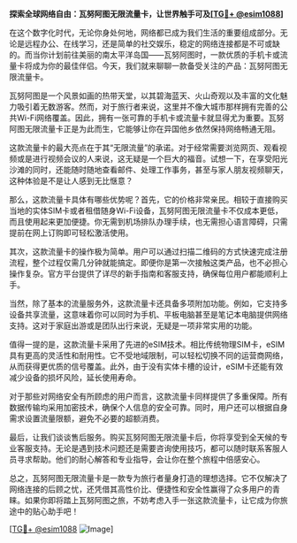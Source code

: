 **探索全球网络自由：瓦努阿图无限流量卡，让世界触手可及[[TG💪+ @esim1088](https://t.me/s/esim1088)]**

在这个数字化时代，无论你身处何地，网络都已成为我们生活的重要组成部分。无论是远程办公、在线学习，还是简单的社交娱乐，稳定的网络连接都是不可或缺的。而当你计划前往美丽的南太平洋岛国——瓦努阿图时，一款优质的手机卡或流量卡将成为你的最佳伴侣。今天，我们就来聊聊一款备受关注的产品：瓦努阿图无限流量卡。

瓦努阿图是一个风景如画的热带天堂，以其碧海蓝天、火山奇观以及丰富的文化魅力吸引着无数游客。然而，对于旅行者来说，这里并不像大城市那样拥有完善的公共Wi-Fi网络覆盖。因此，拥有一张可靠的手机卡或流量卡就显得尤为重要。瓦努阿图无限流量卡正是为此而生，它能够让你在异国他乡依然保持网络畅通无阻。

这款流量卡的最大亮点在于其“无限流量”的承诺。对于经常需要浏览网页、观看视频或是进行视频会议的人来说，这无疑是一个巨大的福音。试想一下，在享受阳光沙滩的同时，还能随时随地查看邮件、处理工作事务，甚至与家人朋友视频聊天，这种体验是不是让人感到无比惬意？

那么，这款流量卡具体有哪些优势呢？首先，它的价格非常亲民。相较于直接购买当地的实体SIM卡或者租借随身Wi-Fi设备，瓦努阿图无限流量卡不仅成本更低，而且使用起来更加便捷。你无需到机场排队办理手续，也无需担心语言障碍，只需提前在网上订购即可轻松激活使用。

其次，这款流量卡的操作极为简单。用户可以通过扫描二维码的方式快速完成注册流程，整个过程仅需几分钟就能搞定。即便你是第一次接触这类产品，也不必担心操作复杂。官方平台提供了详尽的新手指南和客服支持，确保每位用户都能顺利上手。

当然，除了基本的流量服务外，这款流量卡还具备多项附加功能。例如，它支持多设备共享流量，这意味着你可以同时为手机、平板电脑甚至是笔记本电脑提供网络支持。这对于家庭出游或是团队出行来说，无疑是一项非常实用的功能。

值得一提的是，这款流量卡采用了先进的eSIM技术。相比传统物理SIM卡，eSIM具有更高的灵活性和耐用性。它不受地域限制，可以轻松切换不同的运营商网络，从而获得更优质的信号覆盖。此外，由于没有实体卡槽的设计，eSIM卡还能有效减少设备的损坏风险，延长使用寿命。

对于那些对网络安全有所顾虑的用户而言，这款流量卡同样提供了多重保障。所有数据传输均采用加密技术，确保个人信息的安全可靠。同时，用户还可以根据自身需求设置流量限额，避免不必要的超额消费。

最后，让我们谈谈售后服务。购买瓦努阿图无限流量卡后，你将享受到全天候的专业客服支持。无论是遇到技术问题还是需要咨询使用技巧，都可以随时联系客服人员寻求帮助。他们的耐心解答和专业指导，会让你在整个旅程中倍感安心。

总之，瓦努阿图无限流量卡是一款专为旅行者量身打造的理想选择。它不仅解决了网络连接的后顾之忧，还凭借其高性价比、便捷性和安全性赢得了众多用户的青睐。如果你即将踏上瓦努阿图之旅，不妨考虑入手一张这款流量卡，让它成为你旅途中的贴心助手吧！

[[TG💪+ @esim1088](https://t.me/s/esim1088) ![Image](https://i.postimg.cc/4NQfJmqS/Snipaste-2025-05-13-00-14-12.png)]